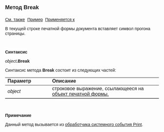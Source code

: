 ﻿<html>
<head>
<title>Шаблон печати\Break</title>
</head>

<body>

<p><font size="4" face="Arial"><strong>Метод Break<br>
<br>
</strong></font><font face="Arial"><a href="../AsRepViewer/Break.html">
См. также</a>&nbsp; <a href="../../Examples/E_AsDocPrint.html">Пример</a>&nbsp; <a
href="../AsDocPrint.html">Применяется к</a></font></p>

<p><font face="Arial">В текущей строке печатной формы документа 
вставляет символ прогона страницы.</font></p>

<p class="label">&nbsp;</p>

<p class="label"><font face="Arial"><b>Синтаксис</b></font></p>

<p><font face="Arial"><em>object</em><strong>.Break </strong></font></p>

<p><font face="Arial">Синтаксис метода <strong>Break</strong>
состоит из следующих частей:</font></p>

<table border="1" cellPadding="5" cols="2" frame="below" rules="rows">
<TBODY>
  <tr vAlign="top">
    <td class="label" width="29%"><font face="Arial"><b>Параметр</b></font></td>
    <td class="label" width="71%"><font face="Arial"><strong>Описание</strong></font></td>
  </tr>
  <tr>
    <td width="29%"><font face="Arial"><em>object</em></font></td>
    <td width="71%"><font face="Arial">строковое выражение, 
	ссылающееся на <a href="../Functions/InterfaceManagment/DocP.html">объект 
	печатной формы.</a></font></td>
  </tr>
</TBODY>
</table>

<p class="label">&nbsp;</p>

<p class="label"><font face="Arial"><b>Примечание</b></font></p>

<p class="label"><font face="Arial">Данный метод вызывается из <a href="../../ScriptProcs/Print.html">
обработчика системного события Print</a>.</font></p>
</body>
</html>
